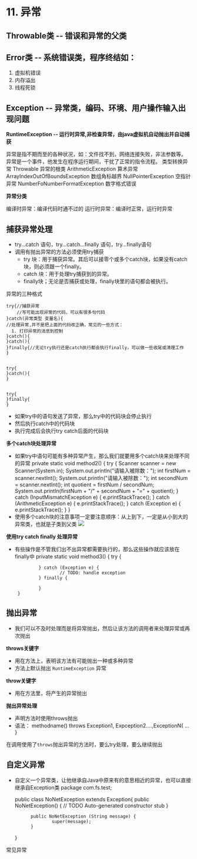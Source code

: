  # 11. 异常

## **Throwable类 -- 错误和异常的父类**
## **Error类 -- 系统错误类，程序终结如：**
1. 虚拟机错误
2. 内存溢出
3. 线程死锁
## **Exception -- 异常类，编码、环境、用户操作输入出现问题**

**RuntimeException -- 运行时异常,非检查异常，由java虚拟机自动抛出并自动捕获**

  异常是指不期而至的各种状况，如：文件找不到，网络连接失败，非法参数等。 异常是一个事件，他发生在程序运行期间，干扰了正常的指令流程。
  类型转换异常
  Throwable  异常的根类
  ArithmeticException 算术异常
  ArrayIndexOutOfBoundsException 数组角标越界
  NullPointerException 空指针异常
  NumberFoNumberFormatException 数字格式错误

**异常分类**

  编译时异常：编译代码时通不过的
  运行时异常：编译时正常，运行时异常
## 捕获异常处理
- try…catch 语句，try…catch…finally 语句，try…finally语句
- 调用有抛出异常的方法必须使用try捕获
  - try 块：用于捕获异常。其后可以接零个或多个catch块，如果没有catch块，则必须跟一个finally。
  - catch 块：用于处理try捕获到的异常。
  - finally块；无论是否捕获或处理，finally块里的语句都会被执行。

异常的三种格式

    try{//捕获异常
        //写可能出现异常的代码，可以有很多句代码
    }catch(异常类型 变量名){
    //处理异常,并不是把上面的代码改正确，常见的一些方式：
      1. 打印异常的消息到控制
    }catch(){  
    }catch(){
    }finally{//无论try执行还是catch执行都会执行finally，可以做一些收尾或清理工作 
    }


    try{    
    }catch(){
    }


    try{    
    }finally{
    }
- 如果try中的语句发送了异常，那么try中的代码块会停止执行
- 然后执行catch中的代码块
- 执行完成后会执行try catch后面的代码块

**多个catch块处理异常**

- 如果try中语句可能有多种异常产生，那么我们就要用多个catch块来处理不同的异常
    private static void method2() {
        try {
            Scanner scanner = new Scanner(System.in);
            System.out.println("请输入被除数：");
            int firstNum = scanner.nextInt();
            System.out.println("请输入被除数：");
            int secondNum = scanner.nextInt();
            int quotient = firstNum / secondNum;
            System.out.println(firstNum + "/" + secondNum + "=" + quotient);
        } catch (InputMismatchException e) {
            e.printStackTrace();
        } catch (ArithmeticException e) {
            e.printStackTrace();
        } catch (Exception e) {
            e.printStackTrace();
        }
    }
- 使用多个catch块的注意事项一定要注意顺序：从上到下，一定是从小到大的异常类，也就是子类到父类
![](http://owq30xt9s.bkt.clouddn.com/%E5%BC%82%E5%B8%B8%E7%BB%93%E6%9E%84%E5%9B%BE.png)


**使用try catch finally 处理异常**


-  有些操作是不管我们出不出异常都需要执行的，那么这些操作就应该放在finally中
        private static void method3() {
                try {
                        
                } catch (Exception e) {
                        // TODO: handle exception
                } finally {
                        
                }
        }
    




## **抛出异常**
- 我们可以不及时处理而是将异常抛出，然后让该方法的调用者来处理异常或再次抛出

**throws关键字**

- 用在方法上，表明该方法有可能抛出一种或多种异常
- 方法上默认抛出 `RuntimeException` 异常

**throw关键字**

- 用在方法里，将产生的异常抛出

**抛出异常处理**

- 声明方法时使用throws抛出
- 语法：
     methodname() throws Exception1, Expception2….,ExceptionN{
     …
     }

在调用使用了`throws`抛出异常的方法时，要么try处理，要么继续抛出

## **自定义异常**
- 自定义一个异常类，让他继承自Java中原来有的意思相近的异常，也可以直接继承自Exception类
    package com.fs.test;
    
    public class NoNetException extends Exception{
            public NoNetException() {
                    // TODO Auto-generated constructor stub
            }
            
            public NoNetException (String message) {
                    super(message);
            }
    }

常见异常


  

